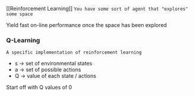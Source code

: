 [[Reinforcement Learning]]
`You have some sort of agent that "explores" some space`

Yield fast on-line performance once the space has been explored

### Q-Learning
`A specific implementation of reinforcement learning`
- s → set of environmental states 
- a → set of possible actions
- Q → value of each state / actions

Start off with Q values of 0